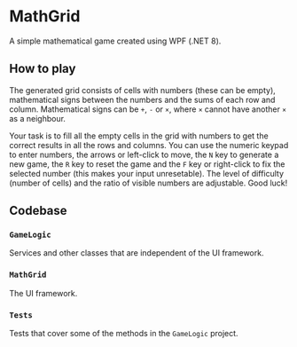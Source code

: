 # MathGrid
A simple mathematical game created using WPF (.NET 8).

## How to play
The generated grid consists of cells with numbers (these can be empty), mathematical signs between the numbers and the sums of each row and column. Mathematical signs can be `+`, `-` or `×`, where `×` cannot have another `×` as a neighbour.

Your task is to fill all the empty cells in the grid with numbers to get the correct results in all the rows and columns. You can use the numeric keypad to enter numbers, the arrows or left-click to move, the `N` key to generate a new game, the `R` key to reset the game and the `F` key or right-click to fix the selected number (this makes your input unresetable). The level of difficulty (number of cells) and the ratio of visible numbers are adjustable. Good luck!

## Codebase
### `GameLogic`
Services and other classes that are independent of the UI framework.
### `MathGrid`
The UI framework.
### `Tests`
Tests that cover some of the methods in the `GameLogic` project.
